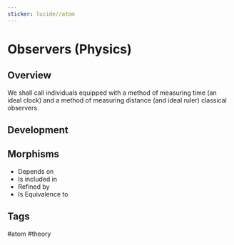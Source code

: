 ```yaml
---
sticker: lucide//atom
---
```

# Observers (Physics)
## Overview

We shall call individuals equipped with  a method of measuring time (an ideal clock) and a method of measuring distance (and ideal ruler) classical observers.
## Development

## Morphisms
- Depends on
- Is included in
- Refined by
- Is Equivalence to

## Tags
#atom #theory 